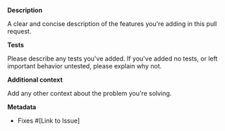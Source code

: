 <!-- Contributions welcome! See https://github.com/ethereum-optimism/.github/blob/master/CONTRIBUTING.md -->

**Description**

A clear and concise description of the features you're adding in this pull request.

**Tests**

Please describe any tests you've added. If you've added no tests, or left important behavior untested, please explain why not.

**Additional context**

Add any other context about the problem you're solving.

**Metadata**
- Fixes #[Link to Issue]
